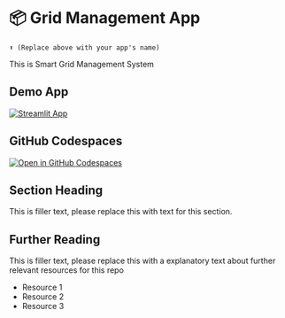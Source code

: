 # 📦 Grid Management App
```
⬆️ (Replace above with your app's name)
```

This is Smart Grid Management System

## Demo App

[![Streamlit App](https://static.streamlit.io/badges/streamlit_badge_black_white.svg)](https://SmartGridSystem.streamlit.app/)

## GitHub Codespaces

[![Open in GitHub Codespaces](https://github.com/codespaces/badge.svg)](https://codespaces.new/streamlit/app-starter-kit?quickstart=1)

## Section Heading

This is filler text, please replace this with text for this section.

## Further Reading

This is filler text, please replace this with a explanatory text about further relevant resources for this repo
- Resource 1
- Resource 2
- Resource 3
